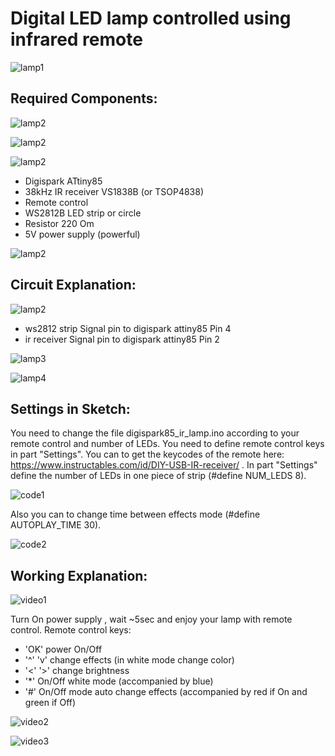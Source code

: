 Digital LED lamp controlled using infrared remote
=================================

![lamp1](./images/lamp1.jpg)

Required Components:
---------------------------------

![lamp2](./images/attiny85.png)

![lamp2](./images/ir2.png)

![lamp2](./images/ir.png)

- Digispark ATtiny85
- 38kHz IR receiver  VS1838B (or TSOP4838)
- Remote control
- WS2812B LED strip or circle
- Resistor 220 Om
- 5V power supply (powerful)

![lamp2](./images/lamp2.jpg)

Circuit Explanation:
--------------------

![lamp2](./images/schemelamp.png)

 * ws2812 strip Signal pin to digispark attiny85 Pin 4
 * ir receiver Signal pin to digispark attiny85 Pin 2

![lamp3](./images/lamp3.jpg)

![lamp4](./images/lamp4.jpg)

Settings in Sketch:
--------------------

You need to change the file digispark85_ir_lamp.ino according to your remote control and number of LEDs.
You need to define remote control keys in part "Settings".
You can to get the keycodes of the remote here: https://www.instructables.com/id/DIY-USB-IR-receiver/ .
In part "Settings" define the number of LEDs in one piece of strip (#define NUM_LEDS 8).

![code1](./images/code1.jpg)

Also you can to change time between effects mode (#define AUTOPLAY_TIME 30).

![code2](./images/code2.jpg)

Working Explanation:
--------------------

![video1](./images/video1.jpg)

Turn On power supply , wait ~5sec and enjoy your lamp with remote control.
Remote control keys: 
 * 'OK' power On/Off
 * '^' 'v' change effects (in white mode change color)
 * '<' '>' change brightness
 * '*' On/Off white mode (accompanied by blue)
 * '#' On/Off mode auto change effects (accompanied by red if On and green if Off) 

![video2](./images/video2.jpg)

![video3](./images/video3.jpg)
